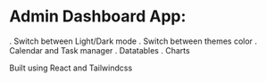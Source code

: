# Admin Dashboard App:
 . Switch between Light/Dark mode
 . Switch between themes color
 . Calendar and Task manager
 . Datatables
 . Charts

Built using React and Tailwindcss

